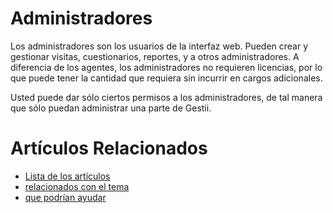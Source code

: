 # Administradores

Los administradores son los usuarios de la interfaz web. Pueden
crear y gestionar visitas, cuestionarios, reportes, y a otros administradores.
A diferencia de los agentes, los administradores no requieren licencias,
por lo que puede tener la cantidad que requiera sin incurrir en cargos
adicionales.

Usted puede dar sólo ciertos permisos a los administradores, de tal manera
que sólo puedan administrar una parte de Gestii.

# Artículos Relacionados

* [Lista de los artículos](/..)
* [relacionados con el tema](/../template)
* [que podrían ayudar](http://gestii.com)
